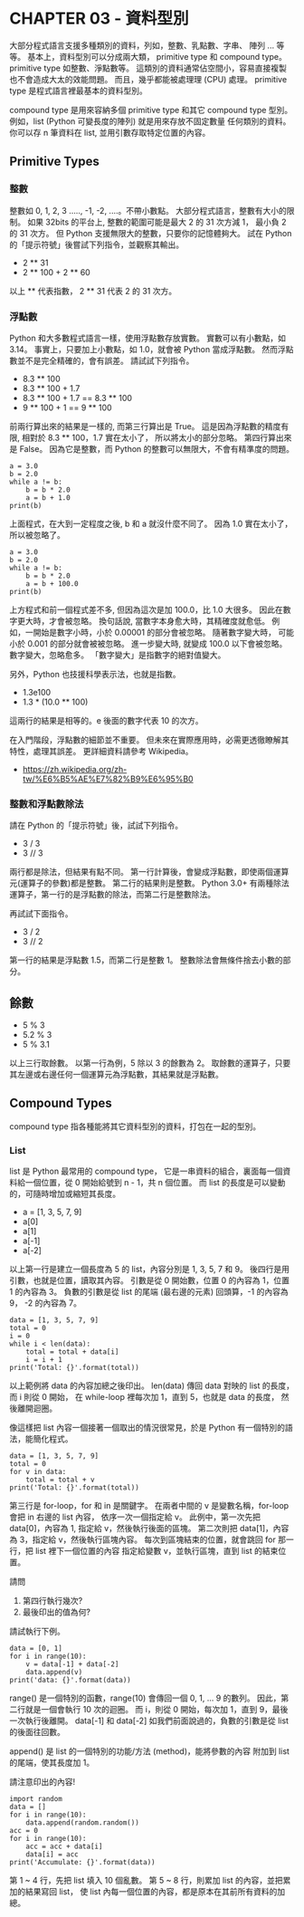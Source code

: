# CHAPTER 03 - 資料型別

大部分程式語言支援多種類別的資料，列如，整數、乳點數、字串、
陣列 ... 等等。
基本上，資料型別可以分成兩大類， primitive type 和 compound type。
primitive type 如整數、淨點數等。
這類別的資料通常佔空間小，容易直接複製也不會造成大太的效能問題。
而且，幾乎都能被處理理 (CPU) 處理。
primitive type 是程式語言裡最基本的資料型別。

compound type 是用來容納多個 primitive type 和其它 compound type
型別。例如，list (Python 可變長度的陣列) 就是用來存放不固定數量
任何類別的資料。你可以存 n 筆資料在 list, 並用引數存取特定位置的內容。

## Primitive Types

### 整數

整數如 0, 1, 2, 3 ....., -1, -2, ....。不帶小數點。
大部分程式語言，整數有大小的限制。
如果 32bits 的平台上, 整數的範圍可能是最大 2 的 31 次方減 1，
最小負 2 的 31 次方。
但 Python 支援無限大的整數，只要你的記憶體夠大。
試在 Python 的「提示符號」後嘗試下列指令，並觀察其輸出。

 - 2 ** 31
 - 2 ** 100 + 2 ** 60

以上 \*\* 代表指數，  2 \*\* 31 代表 2 的 31 次方。

### 浮點數

Python 和大多數程式語言一樣，使用浮點數存放實數。
實數可以有小數點，如 3.14。
事實上，只要加上小數點，如 1.0，就會被 Python 當成浮點數。
然而浮點數並不是完全精確的，會有誤差。
請試試下列指令。

 - 8.3 ** 100
 - 8.3 ** 100 + 1.7
 - 8.3 ** 100 + 1.7 == 8.3 ** 100
 - 9 ** 100 + 1 == 9 ** 100

前兩行算出來的結果是一樣的, 而第三行算出是 True。
這是因為浮點數的精度有限, 相對於 8.3 \*\* 100，1.7 實在太小了，
所以將太小的部分忽略。
第四行算出來是 False。
因為它是整數，而 Python 的整數可以無限大，不會有精準度的問題。

    a = 3.0
    b = 2.0
    while a != b:
        b = b * 2.0
        a = b + 1.0
    print(b)

上面程式，在大到一定程度之後, b 和 a 就沒什麼不同了。
因為 1.0 實在太小了，所以被忽略了。

    a = 3.0
    b = 2.0
    while a != b:
        b = b * 2.0
        a = b + 100.0
    print(b)

上方程式和前一個程式差不多, 但因為這次是加 100.0，比 1.0 大很多。
因此在數字更大時，才會被忽略。
換句話說, 當數字本身愈大時，其精確度就愈低。
例如，一開始是數字小時，小於 0.00001 的部分會被忽略。
隨著數字變大時，
可能小於 0.001 的部分就會被被忽略。
進一步變大時, 就變成 100.0 以下會被忽略。
數字變大，忽略愈多。
「數字變大」是指數字的絕對值變大。

另外，Python 也技援科學表示法，也就是指數。

 - 1.3e100
 - 1.3 * (10.0 ** 100)

這兩行的結果是相等的。e 後面的數字代表 10 的次方。

在入門階段，浮點數的細節並不重要。
但未來在實際應用時，必需更透徹瞭解其特性，處理其誤差。
更詳細資料請參考 Wikipedia。

 - https://zh.wikipedia.org/zh-tw/%E6%B5%AE%E7%82%B9%E6%95%B0

### 整數和浮點數除法

請在 Python 的「提示符號」後，試試下列指令。

 - 3 / 3
 - 3 // 3

兩行都是除法，但結果有點不同。
第一行計算後，會變成浮點數，即使兩個運算元(運算子的參數)都是整數。
第二行的結果則是整數。
Python 3.0+ 有兩種除法運算子，第一行的是浮點數的除法，而第二行是整數除法。

再試試下面指令。

 - 3 / 2
 - 3 // 2

第一行的結果是浮點數 1.5，而第二行是整數 1。
整數除法會無條件捨去小數的部分。

## 餘數

 - 5 % 3
 - 5.2 % 3
 - 5 % 3.1

以上三行取餘數。
以第一行為例，5 除以 3 的餘數為 2。
取餘數的運算子，只要其左邊或右邊任何一個運算元為浮點數，其結果就是浮點數。

## Compound Types

compound type 指各種能將其它資料型別的資料，打包在一起的型別。

### List

list 是 Python 最常用的 compound type，
它是一串資料的組合，裏面每一個資料給一個位置，從 0 開始給號到
n - 1，共 n 個位置。
而 list 的長度是可以變動的，可隨時增加或縮短其長度。

 - a = [1, 3, 5, 7, 9]
 - a[0]
 - a[1]
 - a[-1]
 - a[-2]

以上第一行是建立一個長度為 5 的 list，內容分別是 1, 3, 5, 7 和 9。
後四行是用引數，也就是位置，讀取其內容。
引數是從 0 開始數，位置 0 的內容為 1，位置 1 的內容為 3。
負數的引數是從 list 的尾端 (最右邊的元素) 回頭算，-1 的內容為 9，
-2 的內容為 7。

    data = [1, 3, 5, 7, 9]
    total = 0
    i = 0
    while i < len(data):
        total = total + data[i]
        i = i + 1
    print('Total: {}'.format(total))

以上範例將 data 的內容加總之後印出。
len(data) 傳回 data 對映的 list 的長度，而 i 則從 0 開始，
在 while-loop 裡每次加 1，直到 5，也就是 data 的長度，
然後離開迴圈。

像這樣把 list 內容一個接著一個取出的情況很常見，於是 Python
有一個特別的語法，能簡化程式。

    data = [1, 3, 5, 7, 9]
    total = 0
    for v in data:
        total = total + v
    print('Total: {}'.format(total))

第三行是 for-loop，for 和 in 是關鍵字。
在兩者中間的 v 是變數名稱，for-loop 會把 in 右邊的 list 內容，
依序一次一個指定給 v。
此例中，第一次先把 data[0]，內容為 1, 指定給 v，然後執行後面的區塊。
第二次則把 data[1]，內容為 3，指定給 v，然後執行區塊內容。
每次到區塊結束的位置，就會跳回 for 那一行，把 list 裡下一個位置的內容
指定給變數 v，並執行區塊，直到 list 的結束位置。

請問

 1. 第四行執行幾次?
 2. 最後印出的值為何?

請試執行下例。

    data = [0, 1]
    for i in range(10):
        v = data[-1] + data[-2]
        data.append(v)
    print('data: {}'.format(data))

range() 是一個特別的函數，range(10) 會傳回一個 0, 1, ... 9 的數列。
因此，第二行就是一個會執行 10 次的迴圈。
而 i，則從 0 開始，每次加 1，直到 9，最後一次執行後離開。
data[-1] 和 data[-2] 如我們前面說過的，負數的引數是從 list 的後面往回數。

append() 是 list 的一個特別的功能/方法 (method)，能將參數的內容
附加到 list 的尾端，使其長度加 1。

請注意印出的內容!

    import random
    data = []
    for i in range(10):
        data.append(random.random())
    acc = 0
    for i in range(10):
        acc = acc + data[i]
        data[i] = acc
    print('Accumulate: {}'.format(data))

第 1 ~ 4 行，先把 list 填入 10 個亂數。
第 5 ~ 8 行，則累加 list 的內容，並把累加的結果寫回 list，
使 list 內每一個位置的內容，都是原本在其前所有資料的加總。

